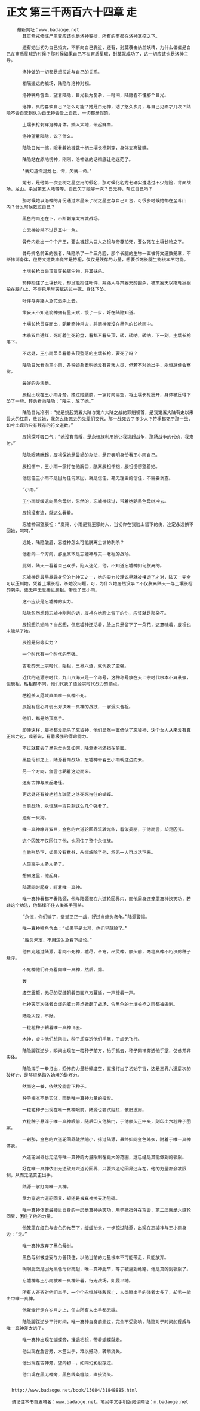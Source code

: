# 正文 第三千两百六十四章 走
        最新网址：www.badaoge.net
          其实紫戎修炼尸王变应该也是洛神安排，所有的事都在洛神掌控之下。
      
          还有她当初为自己挡灾，不断向自己靠近，还有，封莫袭击纳兰妖精，为什么偏偏是自己在宙盾星球的时候？那时候如果自己不在宙盾星球，封莫就成功了，这一切应该也是洛神主导。
      
          洛神做的一切都是想拉近与自己的关系。
      
          相隔遥远的战场，陆隐与洛神对视。
      
          洛神嘴角含血，望着陆隐，目光极为复杂，一时间，陆隐看不懂那个目光。
      
          洛神，真的喜欢自己？怎么可能？她是白无神，活了悠久岁月，与自己见面才几次？陆隐不会自恋到认为白无神会爱上自己，一切都是假的。
      
          土壤长枪刺穿洛神身体，插入大地，带起鲜血。
      
          洛神望着陆隐，说了什么。
      
          陆隐目光一缩，眼看着她被数十柄土壤长枪刺穿，身体支离破碎。
      
          陆隐站在原地愣神，刚刚，洛神说的话彻底让他迷茫了。
      
          ‘我知道你是龙七，你，欠我一命。’
      
          龙七，是他第一次去树之星空用的假名，那时候化名龙七确实遭遇过不少危险，背面战场，龙山，杀回第五大陆等等，自己欠了她哪一次？白无神，帮过自己吗？
      
          那时候她以洛神的身份通过木星来了树之星空与自己汇合，可很多时候她都在至尊山内？什么时候救过自己？
      
          黑色的雨还在下，不断刺穿太古城战场。
      
          白无神被杀不过是其中一角。
      
          骨舟内走出一个个尸王，要么被超大巨人之祖与帝尊拍死，要么死在土壤长枪之下。
      
          骨舟排名前五的强者，陆隐杀了一个三角脸，那个长腿的生物一直被符文道数笼罩，不断抹消身体，但符文道数毕竟不是符祖，仅仅是残存的力量，想要杀死长腿生物根本不可能。
      
          土壤长枪自头顶贯穿长腿生物，将其抹杀。
      
          箭神挡住了土壤长枪，却没能挡住叶仵，弃路人与策妄天的围杀，被策妄天以拖鞋狠狠拍在脑门上，不得已用里天赋逃过一死，身体下坠。
      
          叶仵与弃路人急忙追杀上去。
      
          策妄天不知道箭神拥有里天赋，慢了一步，好在陆隐知道。
      
          土壤长枪贯穿而出，朝着箭神杀去，将箭神淹没在黑色的长枪雨中。
      
          木季双目通红，死盯着生死轮盘，看都不看头顶，转，转呐，转呐，下一刻，土壤长枪落下。
      
          不远处，王小雨呆呆看着头顶坠落的土壤长枪，要死了吗？
      
          陆隐目光看向王小雨，各种迹象表明她没有背叛人类，但若不对她出手，永恒族便会察觉。
      
          最好的办法是。
      
          辰祖出现在王小雨身旁，搂过她腰肢，一掌打向高空，将土壤长枪震开，身体被压得下坠了一些，转头看向陆隐：“陆主，放了她。”
      
          陆隐目光冷冽：“她是挑起第五大陆与第六大陆之战的罪魁祸首，是我第五大陆有史以来最大的红背，放过她，我怎么像死去的先辈们交代，那一战死去了多少人？符祖都死于那一战，如今出现的只有残存的符文道数。”
      
          辰祖深呼吸口气：“她没有背叛，是永恒族利用她让我挑起战争，那场战争的代价，我来付。”
      
          陆隐眼睛眯起，辰祖保她是最好的办法，是否表明身份看王小雨自己。
      
          辰祖怀中，王小雨一掌打在他胸口，脱离辰祖怀抱，辰祖愣愣望着她。
      
          他信任王小雨不是因为任何原因，就是信任，毫无理由的信任，不需要调查。
      
          “小雨。”
      
          王小雨缓缓退向黑色母树，忽然的，忘墟神掠过，带着她朝黑色母树冲去。
      
          辰祖没有追，就这么看着。
      
          忘墟神回望辰祖：“夏殇，小雨是我王家的人，当初你在我脸上留下的伤，注定永远换不回她，呵呵。”
      
          远处，陆隐皱眉，忘墟神怎么可能脱离尘世的刺杀？
      
          他看向一个方向，那里原本是忘墟神与天一老祖的战场。
      
          此刻，陆天一看着自己双手，陷入迷茫，他，不知道忘墟神如何脱离的。
      
          忘墟神是最早暴露身份的七神天之一，她的实力按理说早就被摸透了才对，陆天一完全可以压制她，凭着土壤长枪，杀她没问题，可，为什么她居然没事？不仅脱离陆天一与土壤长枪的刺杀，还无声无息接近辰祖，带走了王小雨。
      
          这不应该是忘墟神的实力。
      
          陆隐忽然想起忘墟神刚刚的话，辰祖在她脸上留下的伤，应该就是那朵花。
      
          辰祖想杀她吗？当然想，但忘墟神还活着，脸上只是留下了一朵花，这意味着，辰祖也未能杀了她。
      
          辰祖是何等实力？
      
          一个时代有一个时代的至强。
      
          古老的天上宗时代，始祖，三界六道，就代表了至强。
      
          近代的道源宗时代，九山八海只是一个称号，这种称号放在天上宗时代根本不算最强，但辰祖，枯祖都不同，他们代表了道源宗时代战力的顶点。
      
          枯祖杀入厄域直面唯一真神不死。
      
          辰祖有信心开创出对决唯一真神的战技，一掌泯灭昔祖。
      
          他们，都是绝顶高手。
      
          即便这样，辰祖都没能杀了忘墟神，他们显然一直低估了忘墟神，这个女人从来没有真正出力过，或者说，有着极强的保命能力。
      
          不过就算去了黑色母树又如何，陆源老祖还挡在前面。
      
          黑色母树之上，陆源看向战场，忘墟神带着王小雨朝这边而来。
      
          另一个方向，詹言也朝着这边而来。
      
          还有古神与原起老怪。
      
          更远处还有被枯祖与珈蓝之洛死死拖住的蝴蝶。
      
          当前战场，永恒族一方只剩这么几个强者了。
      
          还有一只狗。
      
          唯一真神睁开双目，金色的六道轮回界流转光华，看似美丽，于他而言，却是囚笼。
      
          这个囚笼不仅困住了他，也困住了整个永恒族。
      
          当前形势下，如果没有意外，永恒族除了他，将无一人可以活下来。
      
          人类高手太多太多了。
      
          想到这里，他起身。
      
          陆源同时起身，盯着唯一真神。
      
          唯一真神看都不看陆源，他与陆源都在六道轮回界内，而他周身还笼罩真神换天功，若非这个功法，他都撑不住人类高手围杀。
      
          “永恒，你们输了，堂堂正正一战，好过当缩头乌龟。”陆源警惕。
      
          唯一真神嘴角含血：“如果不是太鸿，你们早就输了。”
      
          “胜负未定，不用这么急着下结论。”
      
          他目光越过陆源，看向不死神，墟尽，帝穹，巫灵神，额头前，两粒真神不朽决的种子悬浮。
      
          不死神他们齐齐看向唯一真神，然后，爆。
      
          轰
      
          虚空震颤，无尽的裂缝朝着四面八方蔓延，一声接着一声。
      
          七神天层次强者自爆的威力差点掀翻了战场，令黑色的土壤长枪之雨都被遏制。
      
          陆隐大惊，不好。
      
          一粒粒种子朝着唯一真神飞去。
      
          木神，虚主他们想阻拦，种子却穿透他们手掌，于虚无飞行。
      
          陆隐脚踩逆步，瞬间出现在一粒种子前方，抬手抓去，种子同样穿透他手掌，仿佛并非实体。
      
          陆隐挥手一拳打出，恐怖的力量粉碎虚空，直接打出了初始宇宙，这是三界六道层次的破坏力，是够资格踏入始境的破坏力。
      
          然而这一拳，依然没能留下种子。
      
          种子根本不是实体，而是唯一真神力量的投影。
      
          一粒粒种子出现在唯一真神眼前，陆源也尝试阻拦，依旧没用。
      
          六粒种子悬浮于唯一真神眼前，随后印入他脑门，于他额头正中央，刻印出六粒种子图案。
      
          一刹那，金色的六道轮回界陡然缩小，掠过陆源，最终如同金色外衣，附着于唯一真神体表。
      
          六道轮回界也无法将唯一真神的力量限制在更大的范围，这已经是其能做到的极限。
      
          好在唯一真神依旧无法破开六道轮回界，只要六道轮回界还存在，他的力量都会被限制，从而无法真正出手。
      
          陆源一掌打向唯一真神。
      
          掌力穿透六道轮回界，却还是被真神换天功阻碍。
      
          唯一真神体表最接近自身的一层是真神换天功，用于抵挡外在攻击，第二层就是六道轮回界，困住了他的力量。
      
          他笼罩在红色与金色的光芒下，缓缓抬头，一步掠过陆源，出现在忘墟神与王小雨身边：“走。”
      
          唯一真神放弃了黑色母树。
      
          黑色母树被虚妄与力兽顶住，以他当前的力量根本不可能带走，只能放弃。
      
          明明此战是因为黑色母树而起，唯一真神此举，等于被逼到绝路，他是真的到极限了。
      
          忘墟神与王小雨被唯一真神带着，行走战场，如履平地。
      
          所有人齐齐对他们出手，一个个永恒族强敌死亡，人类腾出手的强者太多了，却无一能击中唯一真神。
      
          他就像行走在岁月之上，任由所有人出手都无碍。
      
          陆隐脚踩逆步平行时间，唯一真神自身前走过，完全不受影响，陆隐对于时间的理解与唯一真神差太远了。
      
          唯一真神出现在蝴蝶旁，撞退枯祖，带着蝴蝶就走。
      
          他出现在詹言旁，木竺出手，难以撼动，转瞬消失。
      
          他出现在古神旁，望向初一，如同幻影般掠过。
      
          他出现在黑无神旁，黑色线条缠绕，直接消失。
      
      
      http://www.badaoge.net/book/13084/31848885.html
      
      请记住本书首发域名：www.badaoge.net。笔尖中文手机版阅读网址：m.badaoge.net